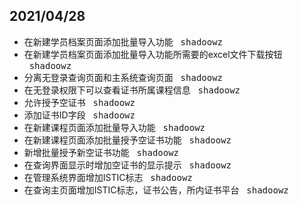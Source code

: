 <!--
 * @Descripttion: 
 * @version: 
 * @Author: Shadoowz
 * @Date: 2020-07-08 15:25:37
 * @LastEditors: Shadoowz
 * @LastEditTime: 2021-04-28 22:17:03
-->
## 2021/04/28
+ 在新建学员档案页面添加批量导入功能 &nbsp;&nbsp;<kbd>shadoowz</kbd> 
+ 在新建学员档案页面添加批量导入功能所需要的excel文件下载按钮 &nbsp;&nbsp;<kbd>shadoowz</kbd> 
+ 分离无登录查询页面和主系统查询页面 &nbsp;&nbsp;<kbd>shadoowz</kbd> 
+ 在无登录权限下可以查看证书所属课程信息 &nbsp;&nbsp;<kbd>shadoowz</kbd> 
+ 允许授予空证书 &nbsp;&nbsp;<kbd>shadoowz</kbd> 
+ 添加证书ID字段 &nbsp;&nbsp;<kbd>shadoowz</kbd> 
+ 在新建课程页面添加批量导入功能 &nbsp;&nbsp;<kbd>shadoowz</kbd> 
+ 在新建课程页面添加批量授予空证书功能 &nbsp;&nbsp;<kbd>shadoowz</kbd> 
+ 新增批量授予新空证书功能 &nbsp;&nbsp;<kbd>shadoowz</kbd> 
+ 在查询界面显示时增加空证书的显示提示 &nbsp;&nbsp;<kbd>shadoowz</kbd> 
+ 在管理系统界面增加ISTIC标志 &nbsp;&nbsp;<kbd>shadoowz</kbd> 
+ 在查询主页面增加ISTIC标志，证书公告，所内证书平台 &nbsp;&nbsp;<kbd>shadoowz</kbd> 